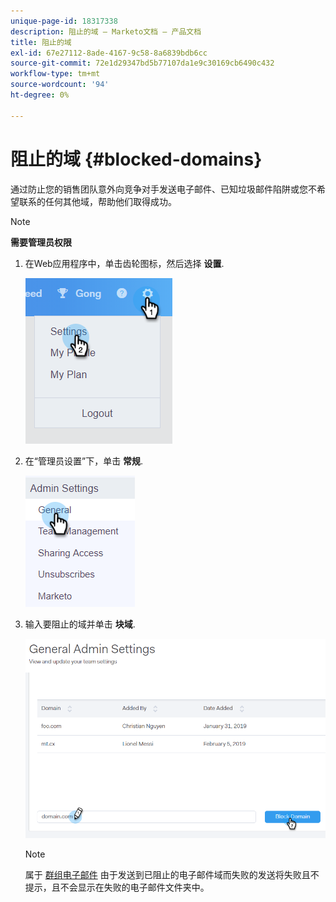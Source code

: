 ```yaml
---
unique-page-id: 18317338
description: 阻止的域 — Marketo文档 — 产品文档
title: 阻止的域
exl-id: 67e27112-8ade-4167-9c58-8a6839bdb6cc
source-git-commit: 72e1d29347bd5b77107da1e9c30169cb6490c432
workflow-type: tm+mt
source-wordcount: '94'
ht-degree: 0%

---
```


# 阻止的域 {#blocked-domains}

通过防止您的销售团队意外向竞争对手发送电子邮件、已知垃圾邮件陷阱或您不希望联系的任何其他域，帮助他们取得成功。

>[!NOTE]
>
>**需要管理员权限**

1. 在Web应用程序中，单击齿轮图标，然后选择 **设置**.

   ![](assets/one-3.png)

1. 在“管理员设置”下，单击 **常规**.

   ![](assets/two-3.png)

1. 输入要阻止的域并单击 **块域**.

   ![](assets/three-3.png)

   >[!NOTE]
   >
   >属于 [群组电子邮件](/help/marketo/product-docs/marketo-sales-connect/email/using-the-compose-window/sending-emails-via-group-email.md) 由于发送到已阻止的电子邮件域而失败的发送将失败且不提示，且不会显示在失败的电子邮件文件夹中。
